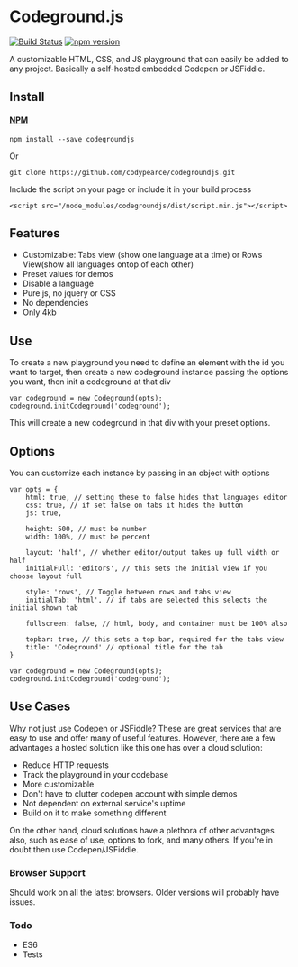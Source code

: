 # Codeground.js

[![Build Status](https://travis-ci.org/codypearce/codegroundjs.svg?branch=master)](https://travis-ci.org/codypearce/codegroundjs) [![npm version](https://badge.fury.io/js/codegroundjs.svg)](https://badge.fury.io/js/codegroundjs) 

A customizable HTML, CSS, and JS playground that can easily be added to any project. Basically a self-hosted embedded Codepen or JSFiddle.

## Install

#### [NPM](https://www.npmjs.com/package/codegroundjs)
```
npm install --save codegroundjs
```
Or

```
git clone https://github.com/codypearce/codegroundjs.git
```

Include the script on your page or include it in your build process
```
<script src="/node_modules/codegroundjs/dist/script.min.js"></script>
```

## Features

* Customizable: Tabs view (show one language at a time) or Rows View(show all languages ontop of each other)
* Preset values for demos
* Disable a language
* Pure js, no jquery or CSS
* No dependencies
* Only 4kb

## Use

To create a new playground you need to define an element with the id you want to target, then create a new codeground instance passing the options you want, then init a codeground at that div
```
var codeground = new Codeground(opts);
codeground.initCodeground('codeground');
```
This will create a new codeground in that div with your preset options.

## Options
You can customize each instance by passing in an object with options

```
var opts = {
    html: true, // setting these to false hides that languages editor
    css: true, // if set false on tabs it hides the button
    js: true,

    height: 500, // must be number
    width: 100%, // must be percent

    layout: 'half', // whether editor/output takes up full width or half
    initialFull: 'editors', // this sets the initial view if you choose layout full

    style: 'rows', // Toggle between rows and tabs view
    initialTab: 'html', // if tabs are selected this selects the initial shown tab
    
    fullscreen: false, // html, body, and container must be 100% also

    topbar: true, // this sets a top bar, required for the tabs view
    title: 'Codeground' // optional title for the tab
}

var codeground = new Codeground(opts);
codeground.initCodeground('codeground');
```

## Use Cases
Why not just use Codepen or JSFiddle? These are great services that are easy to use and offer many of useful features. However, there are a few advantages a hosted solution like this one has over a cloud solution:

* Reduce HTTP requests
* Track the playground in your codebase
* More customizable
* Don't have to clutter codepen account with simple demos
* Not dependent on external service's uptime
* Build on it to make something different

On the other hand, cloud solutions have a plethora of other advantages also, such as ease of use, options to fork, and many others. If you're in doubt then use Codepen/JSFiddle.

### Browser Support
Should work on all the latest browsers. Older versions will probably have issues.

### Todo

* ES6
* Tests
